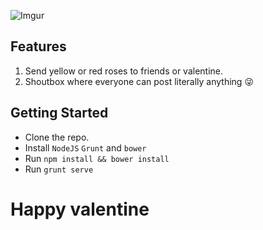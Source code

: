 ![Imgur](http://i.imgur.com/2Q0rKr7.jpg?1)

Features
--------

1. Send yellow or red roses to friends or valentine.
2. Shoutbox where everyone can post literally anything :stuck_out_tongue_winking_eye:


Getting Started
---------------

* Clone the repo.
* Install ```NodeJS``` ```Grunt``` and ```bower```
* Run ```npm install && bower install```
* Run ```grunt serve```

Happy valentine
===============
